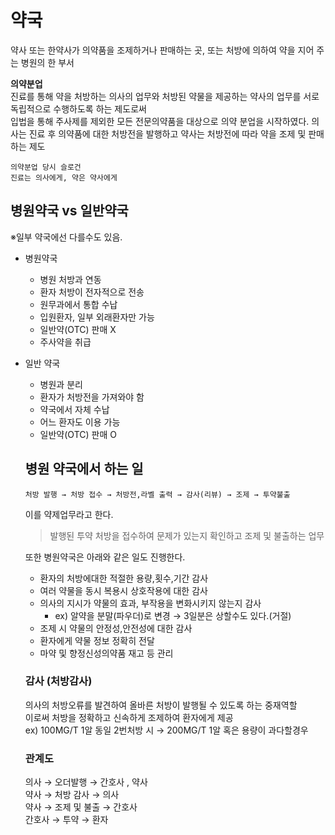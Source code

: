 #  약국
약사 또는 한약사가 의약품을 조제하거나 판매하는 곳, 또는 처방에 의하여 약을 지어 주는 병원의 한 부서

**의약분업**<br>
진료를 통해 약을 처방하는 의사의 업무와 처방된 약물을 제공하는 약사의 업무를 서로 독립적으로 수행하도록 하는 제도로써<br>
입법을 통해 주사제를 제외한 모든 전문의약품을 대상으로 의약 분업을 시작하였다. 의사는 진료 후 의약품에 대한 처방전을 발행하고 약사는 처방전에 따라 약을 조제 및 판매하는 제도
```
의약분업 당시 슬로건
진료는 의사에게, 약은 약사에게
```

## 병원약국 vs 일반약국
※일부 약국에선 다를수도 있음.

- 병원약국
  - 병원 처방과 연동
  - 환자 처방이 전자적으로 전송
  - 원무과에서 통합 수납
  - 입원환자, 일부 외래환자만 가능
  - 일반약(OTC) 판매 X
  - 주사약을 취급
- 일반 약국
  - 병원과 분리
  - 환자가 처방전을 가져와야 함
  - 약국에서 자체 수납
  - 어느 환자도 이용 가능
  - 일반약(OTC) 판매 O

  ## 병원 약국에서 하는 일
  ```
  처방 발행 → 처방 접수 → 처방전,라벨 출력 → 감사(리뷰) → 조제 → 투약불출
  ```
  이를 약제업무라고 한다.
  > 발행된 투약 처방을 접수하여 문제가 있는지 확인하고 조제 및 불출하는 업무

  또한 병원약국은 아래와 같은 일도 진행한다. 
  - 환자의 처방에대한 적절한 용량,횟수,기간 감사
  - 여러 약물을 동시 복용시 상호작용에 대한 감사
  - 의사의 지시가 약물의 효과, 부작용을 변화시키지 않는지 감사
    - ex) 알약을 분말(파우더)로 변경 → 3일분은 상할수도 있다.(거절) 
  - 조제 시 약물의 안정성,안전성에 대한 감사
  - 환자에게 약물 정보 정확히 전달
  - 마약 및 향정신성의약품 재고 등 관리

  ### 감사 (처방감사)
  의사의 처방오류를 발견하여 올바른 처방이 발행될 수 있도록 하는 중재역할<br>
  이로써 처방을 정확하고 신속하게 조제하여 환자에게 제공<br>
  ex) 100MG/T 1알 동일 2번처방 시 → 200MG/T 1알  혹은 용량이 과다할경우 

  ### 관계도
  의사 → 오더발행 → 간호사 , 약사<br>
  약사 → 처방 감사 → 의사<br>
  약사 → 조제 및 불출 → 간호사<br> 
  간호사 → 투약 → 환자<br>

  
